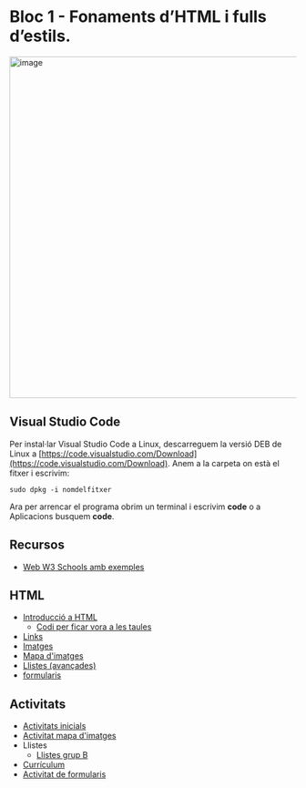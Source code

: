 # Bloc 1 - Fonaments d’HTML i fulls d’estils.

<img width="600"  alt="image" src="https://github.com/user-attachments/assets/5ae563a9-68a4-4b6d-a08a-ef7873e8e5b6" />

## Visual Studio Code

Per instal·lar Visual Studio Code a Linux, descarreguem la versió DEB de Linux a [https://code.visualstudio.com/Download](https://code.visualstudio.com/Download).
Anem a la carpeta on està el fitxer i escrivim:

```
sudo dpkg -i nomdelfitxer
```

Ara per arrencar el programa obrim un terminal i escrivim **code** o a Aplicacions busquem **code**.

## Recursos

- [Web W3 Schools amb exemples](https://www.w3schools.com/)


## HTML

- [Introducció a HTML](intro_html.md)
  - [Codi per ficar vora a les taules](border.md)
- [Links](links.md)
- [Imatges](img.md)
- [Mapa d'imatges](map.md)
- [Llistes (avançades)](llistes.md)
- [formularis](forms.md)
 

 
## Activitats
- [Activitats inicials](a1.md)
- [Activitat mapa d'imatges](activitat_mapa.md)
- Llistes
  - [Llistes grup B](llistesb.md)
- [Currículum](cv.md)
- [Activitat de formularis](activitat_formularis_1.md)

